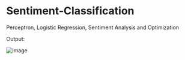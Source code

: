# Sentiment-Classification
Perceptron, Logistic Regression, Sentiment Analysis and Optimization

Output:

![image](https://user-images.githubusercontent.com/43212302/175270135-49417ccd-ab43-4c8b-9a71-cee3482907ad.png)
